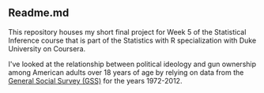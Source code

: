 ## Readme.md

This repository houses my short final project for Week 5 of the Statistical Inference course that is part of the Statistics with R specialization with Duke University on Coursera. 

I've looked at the relationship between political ideology and gun ownership among American adults over 18 years of age by relying on data from the [General Social Survey (GSS)](http://gss.norc.org) for the years 1972-2012.  